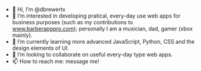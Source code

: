 - 👋 Hi, I’m @dbrewertx
- 👀 I’m interested in developing pratical, every-day use web apps for business purposes (such as my contributions to www.barberapppro.com); personally I am a musician, dad, gamer (xbox mainly).
- 🌱 I’m currently learning more advanced JavaScript, Python, CSS and the design elements of UI.
- 💞️ I’m looking to collaborate on useful every-day type web apps. 
- 📫 How to reach me: message me!

<!---
dbrewertx/dbrewertx is a ✨ special ✨ repository because its `README.md` (this file) appears on your GitHub profile.
You can click the Preview link to take a look at your changes.
--->
